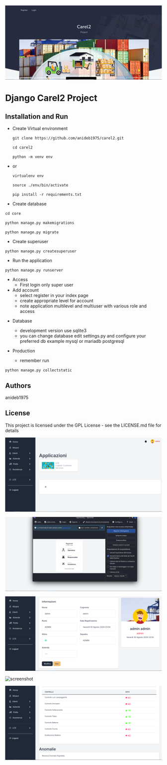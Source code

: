 ![screenshot](carel2_screenshot/index.png)


# Django Carel2 Project

## Installation and Run

* Create Virtual environment
  
  ```
  git clone https://github.com/anideb1975/carel2.git
  ```
  ```
  cd carel2
  ```
  ```
  python -m venv env
  ```
- or
    
  ```
  virtualenv env
  ```
  ```
  source ./env/bin/activate
  ```
  ```
  pip install -r requirements.txt
  ```

* Create database
 ```
cd core
 ```
```
python manage.py makemigrations
```
```
python manage.py migrate
```

* Create superuser
```
python manage.py createsuperuser
```

* Run the application
```
python manage.py runserver
```

- Access
  - First login only super user
- Add account
  - select register in your index page
  - create appropriate level for account
  - note application multilevel and multiuser with various role and access

* Database
  - development version use sqlite3
  - you can change database edit settings.py and configure your preferred db example mysql or mariadb postgresql

* Production
  - remember run
 ```
python manage.py collectstatic
```

## Authors

anideb1975 

## License

This project is licensed under the  GPL License - see the LICENSE.md file for details


![screenshot](carel2_screenshot/home.png)

![screenshot](carel2_screenshot/login.png)

![screenshot](carel2_screenshot/profile.png)

![screenshot](carel2_screenshot/settimgs.png)

![screenshot](carel2_screenshot/checklist.png)

